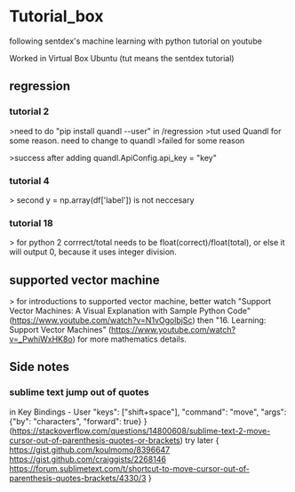 # Tutorial_box
following sentdex's machine learning with python tutorial on youtube


Worked in Virtual Box Ubuntu
(tut means the sentdex tutorial)

## regression

### tutorial 2
\>need to do "pip install quandl --user" in /regression
\>tut used Quandl for some reason. need to change to quandl
\>failed for some reason

\>success after adding quandl.ApiConfig.api_key = "key"

### tutorial 4

\> second y = np.array(df[\'label\']) is not neccesary

### tutorial 18

\> for python 2 corrrect/total needs to be float(correct)/float(total), or else it will output 0, because it uses integer division.

## supported vector machine

\> for introductions to supported vector machine, better watch "Support Vector Machines: A Visual Explanation with Sample Python Code" (https://www.youtube.com/watch?v=N1vOgolbjSc) then "16. Learning: Support Vector Machines" (https://www.youtube.com/watch?v=_PwhiWxHK8o) for more mathematics details.



## Side notes

### sublime text jump out of quotes
in Key Bindings - User
"keys": ["shift+space"], "command": "move", "args": {"by": "characters", "forward": true} }
(https://stackoverflow.com/questions/14800608/sublime-text-2-move-cursor-out-of-parenthesis-quotes-or-brackets)
try later {
https://gist.github.com/koulmomo/8396647
https://gist.github.com/craiggists/2268146
https://forum.sublimetext.com/t/shortcut-to-move-cursor-out-of-parenthesis-quotes-brackets/4330/3
}

